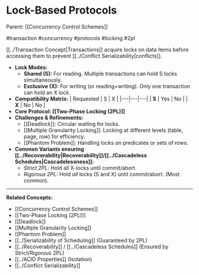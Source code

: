 # Lock-Based Protocols

Parent: [[Concurrency Control Schemes]]

#transaction #concurrency #protocols #locking #2pl

[[../Transaction Concept|Transactions]] acquire locks on data items before accessing them to prevent [[../Conflict Serializability|conflicts]].

*   **Lock Modes:**
    *   **Shared (S):** For reading. Multiple transactions can hold S locks simultaneously.
    *   **Exclusive (X):** For writing (or reading+writing). Only one transaction can hold an X lock.
*   **Compatibility Matrix:**
    | Requested | S | X |
    |---|---|---|
    | **S** | Yes | No |
    | **X** | No | No |
*   **Core Protocol: [[Two-Phase Locking (2PL)]]**
*   **Challenges & Refinements:**
    *   [[Deadlock]]: Circular waiting for locks.
    *   [[Multiple Granularity Locking]]: Locking at different levels (table, page, row) for efficiency.
    *   [[Phantom Problem]]: Handling locks on predicates or sets of rows.
*   **Common Variants ensuring [[../Recoverability|Recoverability]]/[[../Cascadeless Schedules|Cascadelessness]]:**
    *   *Strict 2PL:* Hold all X-locks until commit/abort.
    *   *Rigorous 2PL:* Hold *all* locks (S and X) until commit/abort. (Most common).

---
**Related Concepts:**
*   [[Concurrency Control Schemes]]
*   [[Two-Phase Locking (2PL)]]
*   [[Deadlock]]
*   [[Multiple Granularity Locking]]
*   [[Phantom Problem]]
*   [[../Serializability of Scheduling]] (Guaranteed by 2PL)
*   [[../Recoverability]] / [[../Cascadeless Schedules]] (Ensured by Strict/Rigorous 2PL)
*   [[../ACID Properties]] (Isolation)
*   [[../Conflict Serializability]] 